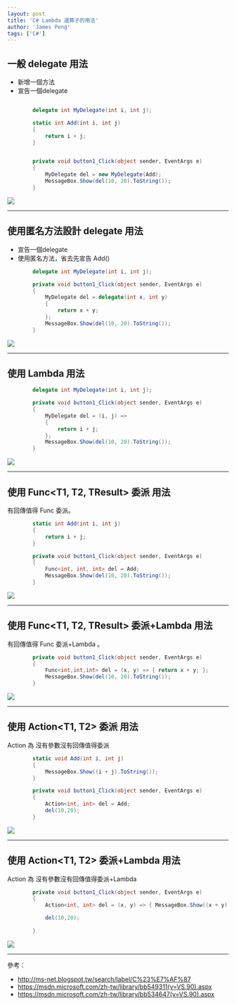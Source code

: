```yaml
---
layout: post
title: 'C# Lambda 運算子的用法'
author: 'James Peng'
tags: ['C#']
---
```



## 一般 delegate 用法 ##

- 新增一個方法
- 宣告一個delegate

~~~csharp

        delegate int MyDelegate(int i, int j);

        static int Add(int i, int j)
        {
            return i + j;
        }


        private void button1_Click(object sender, EventArgs e)
        {
            MyDelegate del = new MyDelegate(Add);
            MessageBox.Show(del(10, 20).ToString());            
        }
~~~

![](http://i.imgur.com/MUklFfc.png)


----------

## 使用匿名方法設計 delegate 用法 ##

- 宣告一個delegate
- 使用匿名方法，省去先宣告 Add()

~~~csharp
        delegate int MyDelegate(int i, int j);

        private void button1_Click(object sender, EventArgs e)
        {
            MyDelegate del = delegate(int x, int y)
            {
                return x + y;
            };
            MessageBox.Show(del(10, 20).ToString());            
        }
~~~

![](http://i.imgur.com/MUklFfc.png)



----------

## 使用 Lambda 用法 ##

~~~csharp
        delegate int MyDelegate(int i, int j);

        private void button1_Click(object sender, EventArgs e)
        {
            MyDelegate del = (i, j) =>
            {
                return i + j;
            };
            MessageBox.Show(del(10, 20).ToString());            
        }
~~~

![](http://i.imgur.com/MUklFfc.png)

----------


## 使用 Func<T1, T2, TResult> 委派 用法 ##

有回傳值得  Func 委派。

~~~csharp
        static int Add(int i, int j)
        {
            return i + j;
        }

        private void button1_Click(object sender, EventArgs e)
        {
            Func<int, int, int> del = Add;
            MessageBox.Show(del(10, 20).ToString());                                 
        }
~~~

![](http://i.imgur.com/MUklFfc.png)

----------


## 使用 Func<T1, T2, TResult> 委派+Lambda 用法 ##

有回傳值得  Func 委派+Lambda 。

~~~csharp
        private void button1_Click(object sender, EventArgs e)
        {
            Func<int,int,int> del = (x, y) => { return x + y; };
            MessageBox.Show(del(10, 20).ToString());            
        }
~~~

![](http://i.imgur.com/MUklFfc.png)


----------

## 使用 Action<T1, T2> 委派 用法 ##

Action 為 沒有參數沒有回傳值得委派

~~~csharp
        static void Add(int i, int j)
        {            
            MessageBox.Show((i + j).ToString());
        }

        private void button1_Click(object sender, EventArgs e)
        {
            Action<int, int> del = Add;
            del(10,20);                             
        }
~~~

![](http://i.imgur.com/MUklFfc.png)

----------

## 使用 Action<T1, T2> 委派+Lambda 用法 ##

Action 為 沒有參數沒有回傳值得委派+Lambda

~~~csharp
        private void button1_Click(object sender, EventArgs e)
        {            
            Action<int, int> del = (x, y) => { MessageBox.Show((x + y).ToString()); };

            del(10,20);
                     
        }
~~~

![](http://i.imgur.com/MUklFfc.png)

----------

參考：

- http://ms-net.blogspot.tw/search/label/C%23%E7%AF%87
- https://msdn.microsoft.com/zh-tw/library/bb549311(v=VS.90).aspx
- https://msdn.microsoft.com/zh-tw/library/bb534647(v=VS.90).aspx

